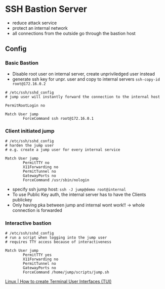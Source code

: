 # SSH Bastion Server

- reduce attack service
- protect an internal network
- all connections from the outside go through the bastion host

## Config

### Basic Bastion

- Disable root user on internal server, create unpriviledged user instead
- generate ssh key for unpr. user and copy to internal servers
`ssh-copy-id root@172.16.0.2`

```
# /etc/ssh/sshd_config
# jump user will instantly forward the connection to the internal host 

PermitRootLogin no

Match User jump
		ForceCommand ssh root@172.16.0.1
```

### Client initiated jump

```
# /etc/ssh/sshd_config
# harden the jump user
# e.g. create a jump user for every internal service

Match User jump
		PermitTTY no
		X11Forwarding no
		PermitTunnel no
		GatewayPorts no
		ForceCommand /usr/sbin/nologin
```

- specify ssh jump host: `ssh -J jump@demo root@internal`
- To use Public Key auth, the internal server has to have the Clients publickey
- Only having pka between jump and internal wont work!! → whole connection is forwarded

### Interactive bastion

```
# /etc/ssh/sshd_config
# run a script when logging into the jump user
# requires TTY access because of interactiveness

Match User jump
		PermitTTY yes
		X11Forwarding no
		PermitTunnel no
		GatewayPorts no
		ForceCommand /home/jump/scripts/jump.sh
```

[Linux | How to create Terminal User Interfaces (TUI)](https://www.youtube.com/watch?v=FJ7KJXmZRXA)